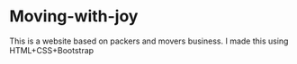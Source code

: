 # Moving-with-joy
This is a website based on packers and movers business. I made this using HTML+CSS+Bootstrap
